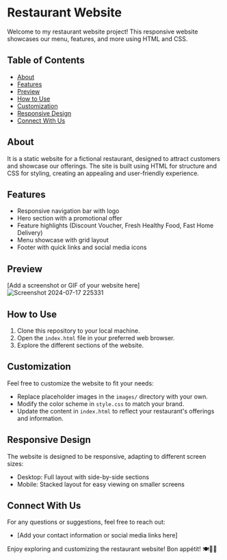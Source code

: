 # Restaurant Website

Welcome to my restaurant website project! This responsive website showcases our menu, features, and more using HTML and CSS.

## Table of Contents
- [About](#about)
- [Features](#features)
- [Preview](#preview)
- [How to Use](#how-to-use)
- [Customization](#customization)
- [Responsive Design](#responsive-design)
- [Connect With Us](#connect-with-us)

## About
It is a static website for a fictional restaurant, designed to attract customers and showcase our offerings. The site is built using HTML for structure and CSS for styling, creating an appealing and user-friendly experience.

## Features
- Responsive navigation bar with logo
- Hero section with a promotional offer
- Feature highlights (Discount Voucher, Fresh Healthy Food, Fast Home Delivery)
- Menu showcase with grid layout
- Footer with quick links and social media icons

## Preview
[Add a screenshot or GIF of your website here]![Screenshot 2024-07-17 225331](https://github.com/user-attachments/assets/505b85f1-8d2c-433f-9804-16caf3b38d40)


## How to Use
1. Clone this repository to your local machine.
2. Open the `index.html` file in your preferred web browser.
3. Explore the different sections of the website.

## Customization
Feel free to customize the website to fit your needs:
- Replace placeholder images in the `images/` directory with your own.
- Modify the color scheme in `style.css` to match your brand.
- Update the content in `index.html` to reflect your restaurant's offerings and information.

## Responsive Design
The website is designed to be responsive, adapting to different screen sizes:
- Desktop: Full layout with side-by-side sections
- Mobile: Stacked layout for easy viewing on smaller screens

## Connect With Us
For any questions or suggestions, feel free to reach out:
- [Add your contact information or social media links here]

Enjoy exploring and customizing the restaurant website! Bon appétit! 🍽️👨‍🍳
